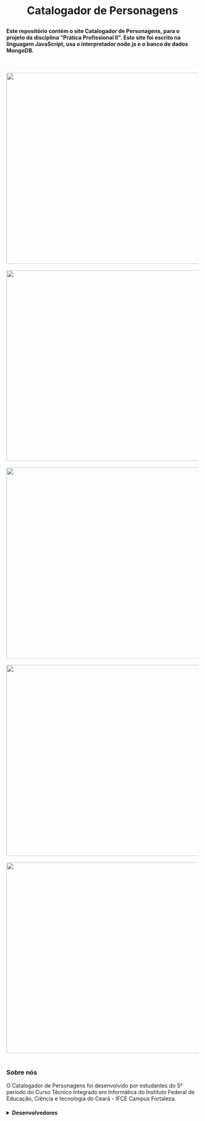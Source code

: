 <h1 align="center">
  <p align="center">Catalogador de Personagens</p>
  <h4> Este repositório contém o site Catalogador de Personagens, para o projeto da disciplina "Prática Profissional II". Este site foi escrito na linguagem JavaScript, usa o interpretador node.js e o banco de dados MongoDB.</h4>

<div style="display: inline_block"><br>
</h1>

<img src="https://github.com/larissahol/Catalogador_de_Personagens/blob/main/images-catalogador/inicio.png"  height= "500px" width="1100px"/><br><br>
<img src="https://github.com/larissahol/Catalogador_de_Personagens/blob/main/images-catalogador/personagens.png"  height= "500px" width="1100px"/><br><br>
<img src="https://github.com/larissahol/Catalogador_de_Personagens/blob/main/images-catalogador/pesquisa.png"  height= "500px" width="1100px"/><br><br>
<img src="https://github.com/larissahol/Catalogador_de_Personagens/blob/main/images-catalogador/personagem.png"  height= "500px" width="1100px"/><br><br>
<img src="https://github.com/larissahol/Catalogador_de_Personagens/blob/main/images-catalogador/comentarios.png"  height= "500px" width="1100px"/><br><br>


    
<h3>Sobre nós</h3>
 O Catalogador de Personagens foi desenvolvido por estudantes do 5° período do Curso Técnico Integrado em Informática do Instituto Federal de Educação, Ciência e tecnologia do Ceará - IFCE Campus Fortaleza. <h4>

  <details><summary><b>Desenvolvedores</b></summary>
<a href="https://github.com/davialves11" target="_blank">Davi Alves Macêdo</a> - davi.alves.macedo08@aluno.ifce.edu.br</br></br>
<a href="https://github.com/jjjadise" target="_blank">Jadise Lane Silva dos Santos</a> - jadise.lane.silva62@aluno.ifce.edu.br</br></br>
<a href="https://github.com/larissahol" target="_blank">Larissa dos Santos Holanda</a> - larissa.holanda11@aluno.ifce.edu.br</br></br>

 
 </p>
  </details>
  

